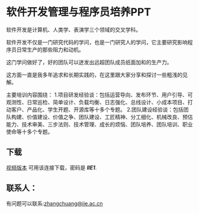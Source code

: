 # 软件开发管理与程序员培养PPT

软件开发是计算机、人类学、表演学三个领域的交叉学科。

软件开发不仅是一门研究代码的学问，也是一门研究人的学问，它主要研究影响程序员日常生产的那些阻力和动机。

这门学问做好了，好的团队可以迸发出远超团队成员纸面加和的生产力。

这方面一直是我多年追求和长期实践的，在这里跟大家分享和探讨一些粗浅的见解。

主要培训内容围绕：
1.项目研发经验谈：包括运营导向、发布环节、用户引导、可观测性、日常巡检、简单设计、负载均衡、日志强化、总线设计、小成本项目、打动客户、产品化、学生开题、开源库等十多个专题。
2.团队建设经验谈：包括团队构建、价值建设、价值之争、团队建设、工匠精神、分工细化、机械改良、预估能力、技术审美、三步法则、技术管理、成长的烦恼、团队培养、团队培训、职业使命等十多个专题。

## 下载
[视频版本](https://pan.baidu.com/s/1wfJm7p_LIMDvWkRbzfh4kw) 可用该连接下载，密码是 ***IIE1***.

## 联系人：
有问题可以联系:zhangchuang@iie.ac.cn


